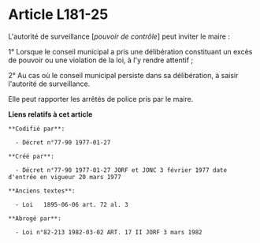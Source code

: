 # Article L181-25

L'autorité de surveillance [*pouvoir de contrôle*] peut inviter le maire :

1° Lorsque le conseil municipal a pris une délibération constituant un excès de pouvoir ou une violation de la loi, à l'y
rendre attentif ;

2° Au cas où le conseil municipal persiste dans sa délibération, à saisir l'autorité de surveillance.

Elle peut rapporter les arrêtés de police pris par le maire.

**Liens relatifs à cet article**

	**Codifié par**:

	  - Décret n°77-90 1977-01-27

	**Créé par**:

	  - Décret n°77-90 1977-01-27 JORF et JONC 3 février 1977 date d'entrée en vigueur 20 mars 1977

	**Anciens textes**:

	  - Loi   1895-06-06 art. 72 al. 3

	**Abrogé par**:

	  - Loi n°82-213 1982-03-02 ART. 17 II JORF 3 mars 1982
